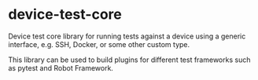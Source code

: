 # device-test-core

Device test core library for running tests against a device using a generic interface, e.g. SSH, Docker, or some other custom type.

This library can be used to build plugins for different test frameworks such as pytest and Robot Framework.
